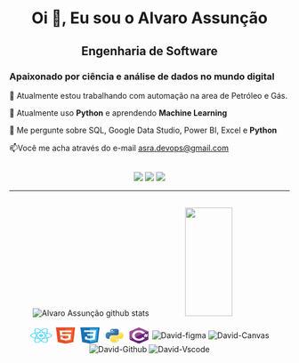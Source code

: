 
<h1 align= "center">Oi 👋, Eu sou o Alvaro Assunção</h1>
<h2 align= "center"> Engenharia de Software</h2>

 <h3 aling= "center">Apaixonado por ciência e análise de dados no mundo digital</h3>
🔭 Atualmente estou trabalhando com automação na area de Petróleo e Gás.

🌱 Atualmente uso **Python** e aprendendo **Machine Learning**

💬 Me pergunte sobre SQL, Google Data Studio, Power BI, Excel e **Python**

📫Você me acha através do e-mail asra.devops@gmail.com

##
 <div align= "center">
  <a href="https://instagram.com/alvaroassuncione" target="_blank"><img src="https://img.shields.io/badge/-Instagram-%23E4405F?style=for-the-badge&logo=instagram&logoColor=white" target="_blank"></a>
  <a href = "mailto:asra.devops@gmail.com"><img src="https://img.shields.io/badge/-Gmail-%23333?style=for-the-badge&logo=gmail&logoColor=white" target="_blank"></a>
  <a href="https://www.linkedin.com/in/alvaroassuncao/" target="_blank"><img src="https://img.shields.io/badge/-LinkedIn-%230077B5?style=for-the-badge&logo=linkedin&logoColor=white" target="_blank"></a> 
  </div>


----------------------------------------------------------------------------------------------------------------------------------------
##

<div align="center">  
  <img width="49%" height="195px" src="https://github-readme-stats.vercel.app/api?username=alvarorosaassuncao&show_icons=true&count_private=true&hide_border=true&title_color=00bfbf&icon_color=00bfbf&text_color=c9d1d9&bg_color=0d1117" alt="Alvaro Assunção github stats" /> 
  <img width="41%" height="195px" src="https://github-readme-stats.vercel.app/api/top-langs/?username=alvarorosaassuncao&layout=compact&hide_border=true&title_color=00bfbf&text_color=00bfbf&bg_color=0d1117"
  <div/>
 
<div align= "center" style="display: inline_block"><br>
  
  <img align="center" alt="David-React" height="30" width="40" src="https://raw.githubusercontent.com/devicons/devicon/master/icons/react/react-original.svg">
  <img align="center" alt="David-HTML" height="30" width="40" src="https://raw.githubusercontent.com/devicons/devicon/master/icons/html5/html5-original.svg">
  <img align="center" alt="David-CSS" height="30" width="40" src="https://raw.githubusercontent.com/devicons/devicon/master/icons/css3/css3-original.svg">
  <img align="center" alt="David-Python" height="30" width="40" src="https://raw.githubusercontent.com/devicons/devicon/master/icons/python/python-original.svg">
  <img align="center" alt="David-Csharp" height="30" width="40" src="https://raw.githubusercontent.com/devicons/devicon/master/icons/csharp/csharp-original.svg">
  <img align="center" alt="David-figma" height="30" width="40" src="https://cdn.jsdelivr.net/gh/devicons/devicon/icons/figma/figma-original.svg" />
  <img align="center" alt="David-Canvas" height="30" width="40" src="https://cdn.jsdelivr.net/gh/devicons/devicon/icons/canva/canva-original.svg" />
  <img align="center" alt="David-Github" height="30" width="40" src="https://cdn.jsdelivr.net/gh/devicons/devicon/icons/github/github-original.svg" />
  <img align="center" alt="David-Vscode" height="30" width="40" src="https://cdn.jsdelivr.net/gh/devicons/devicon/icons/vscode/vscode-original.svg" />
   
  </div>
  
##

 

